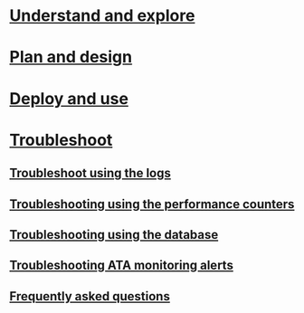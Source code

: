 # [Understand and explore](/advanced-threat-analytics/understand/what-is-ata)
# [Plan and design](/advanced-threat-analytics/plandesign/ata-capacity-planning)
# [Deploy and use](/advanced-threat-analytics/deployuse/install-ata)
# [Troubleshoot](troubleshooting-ata-using-logs.md)
## [Troubleshoot using the logs](troubleshooting-ata-using-logs.md)
## [Troubleshooting using the performance counters](troubleshooting-ata-using-perf-counters.md)
## [Troubleshooting using the database](troubleshooting-ata-using-ata-database.md)
## [Troubleshooting ATA monitoring alerts](troubleshooting-ata-monitoring-alerts.md)
## [Frequently asked questions](ata-technical-faq.md)
